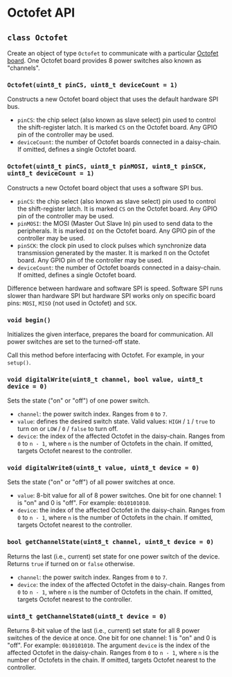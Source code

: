 # Octofet API

## `class Octofet`

Create an object of type `Octofet` to communicate with a particular [Octofet board](https://my.amperka.com/modules/octofet). One Octofet board provides 8 power switches also known as "channels".

### `Octofet(uint8_t pinCS, uint8_t deviceCount = 1)`

Constructs a new Octofet board object that uses the default hardware SPI bus.

- `pinCS`: the chip select (also known as slave select) pin used to control the shift-register latch. It is marked `CS` on the Octofet board. Any GPIO pin of the controller may be used.
- `deviceCount`: the number of Octofet boards connected in a daisy-chain. If omitted, defines a single Octofet board.

### `Octofet(uint8_t pinCS, uint8_t pinMOSI, uint8_t pinSCK, uint8_t deviceCount = 1)`

Constructs a new Octofet board object that uses a software SPI bus.

- `pinCS`: the chip select (also known as slave select) pin used to control the shift-register latch. It is marked `CS` on the Octofet board. Any GPIO pin of the controller may be used.
- `pinMOSI`: the MOSI (Master Out Slave In) pin used to send data to the peripherals. It is marked `DI` on the Octofet board. Any GPIO pin of the controller may be used.
- `pinSCK`: the clock pin used to clock pulses which synchronize data transmission generated by the master. It is marked `П` on the Octofet board. Any GPIO pin of the controller may be used.
- `deviceCount`: the number of Octofet boards connected in a daisy-chain. If omitted, defines a single Octofet board.

Difference between hardware and software SPI is speed. Software SPI runs slower than hardware SPI but hardware SPI works only on specific board pins: `MOSI`, `MISO` (not used in Octofet) and `SCK`.

### `void begin()`

Initializes the given interface, prepares the board for communication. All power switches are set to the turned-off state.

Call this method before interfacing with Octofet. For example, in your `setup()`.

### `void digitalWrite(uint8_t channel, bool value, uint8_t device = 0)`

Sets the state ("on" or "off") of one power switch.

- `channel`: the power switch index. Ranges from `0` to `7`.
- `value`: defines the desired switch state. Valid values: `HIGH` / `1` / `true` to turn on or `LOW` / `0` / `false` to turn off.
- `device`: the index of the affected Octofet in the daisy-chain. Ranges from `0` to `n - 1`, where `n` is the number of Octofets in the chain. If omitted, targets Octofet nearest to the controller.

### `void digitalWrite8(uint8_t value, uint8_t device = 0)`

Sets the state ("on" or "off") of all power switches at once.

- `value`: 8-bit value for all of 8 power switches. One bit for one channel: 1 is "on" and 0 is "off". For example: `0b10101010`.
- `device`: the index of the affected Octofet in the daisy-chain. Ranges from `0` to `n - 1`, where `n` is the number of Octofets in the chain. If omitted, targets Octofet nearest to the controller.

### `bool getChannelState(uint8_t channel, uint8_t device = 0)`

Returns the last (i.e., current) set state for one power switch of the device. Returns `true` if turned on or `false` otherwise.

- `channel`: the power switch index. Ranges from `0` to `7`.
- `device`: the index of the affected Octofet in the daisy-chain. Ranges from `0` to `n - 1`, where `n` is the number of Octofets in the chain. If omitted, targets Octofet nearest to the controller.

### `uint8_t getChannelState8(uint8_t device = 0)`

Returns 8-bit value of the last (i.e., current) set state for all 8 power switches of the device at once. One bit for one channel: 1 is "on" and 0 is "off". For example: `0b10101010`. The argument `device` is the index of the affected Octofet in the daisy-chain. Ranges from `0` to `n - 1`, where `n` is the number of Octofets in the chain. If omitted, targets Octofet nearest to the controller.
